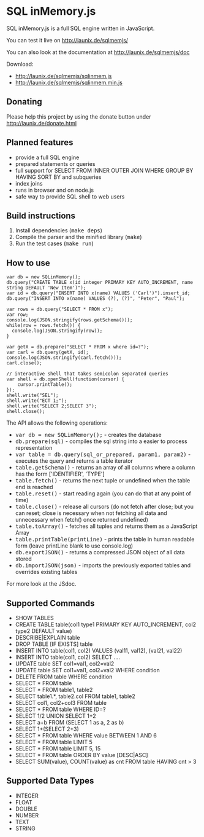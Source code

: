 SQL inMemory.js
===============

SQL inMemory.js is a full SQL engine written in JavaScript.

You can test it live on http://launix.de/sqlmemjs/

You can also look at the documentation at http://launix.de/sqlmemjs/doc

Download:

- http://launix.de/sqlmemjs/sqlinmem.js
- http://launix.de/sqlmemjs/sqlinmem.min.js

Donating
--------

Please help this project by using the donate button under http://launix.de/donate.html

Planned features
----------------

- provide a full SQL engine
- prepared statements or queries
- full support for SELECT FROM INNER OUTER JOIN WHERE GROUP BY HAVING SORT BY and subqueries
- index joins
- runs in browser and on node.js
- safe way to provide SQL shell to web users

Build instructions
------------------

1. Install dependencies (<tt>make deps</tt>)
2. Compile the parser and the minified library (<tt>make</tt>)
3. Run the test cases (<tt>make run</tt>)

How to use
----------

```
var db = new SQLinMemory();
db.query("CREATE TABLE x(id integer PRIMARY KEY AUTO_INCREMENT, name string DEFAULT 'New Item')");
var id = db.query("INSERT INTO x(name) VALUES ('Carl')").insert_id;
db.query("INSERT INTO x(name) VALUES (?), (?)", "Peter", "Paul");

var rows = db.query("SELECT * FROM x");
var row;
console.log(JSON.stringify(rows.getSchema()));
while(row = rows.fetch()) {
  console.log(JSON.stringify(row));
}

var getX = db.prepare("SELECT * FROM x where id=?");
var carl = db.query(getX, id);
console.log(JSON.stringify(carl.fetch()));
carl.close();

// interactive shell that takes semicolon separated queries
var shell = db.openShell(function(cursor) {
	cursor.printTable();
});
shell.write("SEL");
shell.write("ECT 1;");
shell.write("SELECT 2;SELECT 3");
shell.close();
```

The API allows the following operations:

- <tt>var db = new SQLinMemory();</tt> - creates the database
- <tt>db.prepare(sql)</tt> - compiles the sql string into a easier to process representation
- <tt>var table = db.query(sql\_or\_prepared, param1, param2)</tt> - executes the query and returns a table iterator
- <tt>table.getSchema()</tt> - returns an array of all columns where a column has the form ['IDENTIFIER', 'TYPE']
- <tt>table.fetch()</tt> - returns the next tuple or undefined when the table end is reached
- <tt>table.reset()</tt> - start reading again (you can do that at any point of time)
- <tt>table.close()</tt> - release all cursors (do not fetch after close; but you can reset; close is necessary when not fetching all data and unnecessary when fetch() once returned undefined)
- <tt>table.toArray()</tt> - fetches all tuples and returns them as a JavaScript Array
- <tt>table.printTable(printLine)</tt> - prints the table in human readable form (leave printLine blank to use console.log)
- <tt>db.exportJSON()</tt> - returns a compressed JSON object of all data stored
- <tt>db.importJSON(json)</tt> - imports the previously exported tables and overrides existing tables

For more look at the JSdoc.

Supported Commands
------------------

- SHOW TABLES
- CREATE TABLE table(col1 type1 PRIMARY KEY AUTO\_INCREMENT, col2 type2 DEFAULT value)
- DESCRIBE|EXPLAIN table
- DROP TABLE [IF EXISTS] table
- INSERT INTO table(col1, col2) VALUES (val11, val12), (val21, val22)
- INSERT INTO table(col1, col2) SELECT ....
- UPDATE table SET col1=val1, col2=val2
- UPDATE table SET col1=val1, col2=val2 WHERE condition
- DELETE FROM table WHERE condition
- SELECT \* FROM table
- SELECT \* FROM table1, table2
- SELECT table1.\*, table2.col FROM table1, table2
- SELECT col1, col2+col3 FROM table
- SELECT * FROM table WHERE ID=?
- SELECT 1/2 UNION SELECT 1+2
- SELECT a+b FROM (SELECT 1 as a, 2 as b)
- SELECT 1+(SELECT 2+3)
- SELECT * FROM table WHERE value BETWEEN 1 AND 6
- SELECT * FROM table LIMIT 5
- SELECT * FROM table LIMIT 5, 15
- SELECT * FROM table ORDER BY value [DESC|ASC]
- SELECT SUM(value), COUNT(value) as cnt FROM table HAVING cnt > 3

Supported Data Types
--------------------

- INTEGER
- FLOAT
- DOUBLE
- NUMBER
- TEXT
- STRING


